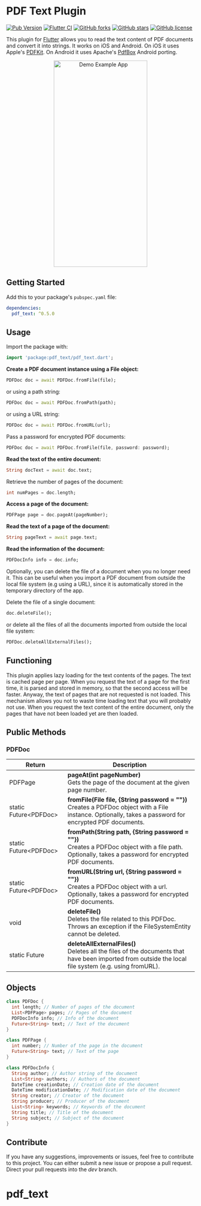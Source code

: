 # PDF Text Plugin

[![Pub Version](https://img.shields.io/pub/v/pdf_text)](https://pub.dev/packages/pdf_text)
[![Flutter CI](https://github.com/AlessioLuciani/flutter-pdf-text/workflows/Flutter%20CI/badge.svg?branch=master)](https://github.com/AlessioLuciani/flutter-pdf-text/actions/workflows/flutter.yml)
[![GitHub forks](https://img.shields.io/github/forks/AlessioLuciani/flutter-pdf-text)](https://github.com/AlessioLuciani/flutter-pdf-text/network)
[![GitHub stars](https://img.shields.io/github/stars/AlessioLuciani/flutter-pdf-text)](https://github.com/AlessioLuciani/flutter-pdf-text/stargazers)
[![GitHub license](https://img.shields.io/github/license/AlessioLuciani/flutter-pdf-text)](https://github.com/AlessioLuciani/flutter-pdf-text/blob/master/LICENSE)

This plugin for [Flutter](https://flutter.dev) allows you to read the text content of PDF documents and convert it into strings. It works on iOS and Android. On iOS it uses Apple's [PDFKit](https://developer.apple.com/documentation/pdfkit). On Android it uses Apache's [PdfBox](https://github.com/TomRoush/PdfBox-Android) Android porting.

<p align="center">
  <img src="https://raw.githubusercontent.com/AlessioLuciani/flutter-pdf-text/master/example/flutter-pdf-text.gif" alt="Demo Example App" style="margin:auto"  width="250"  height="550">
</p>

## Getting Started

Add this to your package's `pubspec.yaml` file:

```yaml
dependencies:
  pdf_text: ^0.5.0
```

## Usage

Import the package with:

```dart
import 'package:pdf_text/pdf_text.dart';
```

**Create a PDF document instance using a File object:**

```dart
PDFDoc doc = await PDFDoc.fromFile(file);
```

or using a path string:

```dart
PDFDoc doc = await PDFDoc.fromPath(path);
```

or using a URL string:

```dart
PDFDoc doc = await PDFDoc.fromURL(url);
```

Pass a password for encrypted PDF documents:

```dart
PDFDoc doc = await PDFDoc.fromFile(file, password: password);
```

**Read the text of the entire document:**

```dart
String docText = await doc.text;
```

Retrieve the number of pages of the document:

```dart
int numPages = doc.length;
```

**Access a page of the document:**

```dart
PDFPage page = doc.pageAt(pageNumber);
```

**Read the text of a page of the document:**

```dart
String pageText = await page.text;
```

**Read the information of the document:**

```dart
PDFDocInfo info = doc.info;
```

Optionally, you can delete the file of a document when you no longer need it.
This can be useful when you import a PDF document from outside the local
file system (e.g using a URL), since it is automatically stored in the temporary
directory of the app.

Delete the file of a single document:

```dart
doc.deleteFile();
```

or delete all the files of all the documents imported from outside the local
file system:

```dart
PDFDoc.deleteAllExternalFiles();
```

## Functioning

This plugin applies lazy loading for the text contents of the pages. The text is cached page per page. When you request the text of a page for the first time, it is parsed and stored in memory, so that the second access will be faster. Anyway, the text of pages that are not requested is not loaded. This mechanism
allows you not to waste time loading text that you will probably not use. When you request the text content of the entire document, only the pages that have not been loaded yet are then loaded.

## Public Methods
  
### PDFDoc

| Return  | Description  |
|---|---|
| PDFPage | **pageAt(int pageNumber)** <br> Gets the page of the document at the given page number. |
| static Future\<PDFDoc> | **fromFile(File file, {String password = ""})** <br> Creates a PDFDoc object with a File instance. Optionally, takes a password for encrypted PDF documents.|
| static Future\<PDFDoc> | **fromPath(String path, {String password = ""})** <br> Creates a PDFDoc object with a file path. Optionally, takes a password for encrypted PDF documents.|
| static Future\<PDFDoc> | **fromURL(String url, {String password = ""})** <br> Creates a PDFDoc object with a url. Optionally, takes a password for encrypted PDF documents.|
| void | **deleteFile()** <br> Deletes the file related to this PDFDoc.<br>Throws an exception if the FileSystemEntity cannot be deleted. |
| static Future | **deleteAllExternalFiles()** <br> Deletes all the files of the documents that have been imported from outside the local file system (e.g. using fromURL). |

## Objects

```dart
class PDFDoc {
  int length; // Number of pages of the document
  List<PDFPage> pages; // Pages of the document
  PDFDocInfo info; // Info of the document
  Future<String> text; // Text of the document
}

class PDFPage {
  int number; // Number of the page in the document
  Future<String> text; // Text of the page
}

class PDFDocInfo {
  String author; // Author string of the document
  List<String> authors; // Authors of the document
  DateTime creationDate; // Creation date of the document
  DateTime modificationDate; // Modification date of the document
  String creator; // Creator of the document
  String producer; // Producer of the document
  List<String> keywords; // Keywords of the document
  String title; // Title of the document
  String subject; // Subject of the document
}
```

## Contribute

If you have any suggestions, improvements or issues, feel free to contribute to this project.
You can either submit a new issue or propose a pull request. Direct your pull requests into the *dev* branch.
# pdf_text
